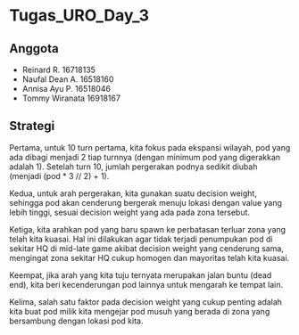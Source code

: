 # Tugas_URO_Day_3

## Anggota
- Reinard R.      16718135
- Naufal Dean A.  16518160
- Annisa Ayu P.   16518046
- Tommy Wiranata  16918167

## Strategi
Pertama, untuk 10 turn pertama, kita fokus pada ekspansi wilayah, pod yang ada dibagi menjadi 2 tiap turnnya (dengan minimum pod yang digerakkan adalah 1). Setelah turn 10, jumlah pergerakan podnya sedikit diubah (menjadi (pod * 3 // 2) + 1).

Kedua, untuk arah pergerakan, kita gunakan suatu decision weight, sehingga pod akan cenderung bergerak menuju lokasi dengan value yang lebih tinggi, sesuai decision weight yang ada pada zona tersebut.

Ketiga, kita arahkan pod yang baru spawn ke perbatasan terluar zona yang telah kita kuasai. Hal ini dilakukan agar tidak terjadi penumpukan pod di sekitar HQ di mid-late game akibat decision weight yang cenderung sama, mengingat zona sekitar HQ cukup homogen dan mayoritas telah kita kuasai.

Keempat, jika arah yang kita tuju ternyata merupakan jalan buntu (dead end), kita beri kecenderungan pod lainnya untuk mengarah ke tempat lain.

Kelima, salah satu faktor pada decision weight yang cukup penting adalah kita buat pod milik kita mengejar pod musuh yang berada di zona yang bersambung dengan lokasi pod kita.
